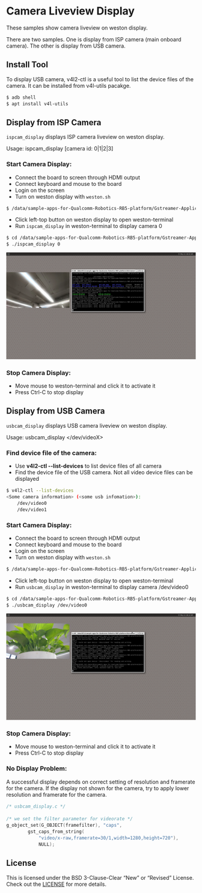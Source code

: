 # Camera Liveview Display

These samples show camera liveview on weston display. 

There are two samples. One is display from ISP camera (main onboard camera). The other is display from USB camera.

## Install Tool

To display USB camera, v4l2-ctl is a useful tool to list the device files of the camera. It can be installed from v4l-utils pacakge.

```bash
$ adb shell
$ apt install v4l-utils
```

## Display from ISP Camera

```ispcam_display``` displays ISP camera liveview on weston display.

Usage: ispcam_display [camera id: 0|1|2|3]

### Start Camera Display:

+ Connect the board to screen through HDMI output
+ Connect keyboard and mouse to the board
+ Login on the screen
+ Turn on weston display with ```weston.sh```
``` bash
$ /data/sample-apps-for-Qualcomm-Robotics-RB5-platform/Gstreamer-Applications/weston.sh
```
+ Click left-top button on weston display to open weston-terminal
+ Run ```ispcam_display``` in weston-terminal to display camera 0
```bash
$ cd /data/sample-apps-for-Qualcomm-Robotics-RB5-platform/Gstreamer-Applications/gst_camera
$ ./ispcam_display 0
```

![Image text](image/ispCamera_display_weston.png)

### Stop Camera Display:

+ Move mouse to weston-terminal and click it to activate it
+ Press Ctrl-C to stop display
  
## Display from USB Camera

```usbcam_display``` displays USB camera liveview on weston display.

Usage: usbcam_display </dev/videoX>

### Find device file of the camera:

+ Use **v4l2-ctl --list-devices** to list device files of all camera
+ Find the device file of the USB camera. Not all video device files can be displayed
```bash
$ v4l2-ctl --list-devices
<Some camera information> (<some usb infomation>):
	/dev/video0
	/dev/video1
```

### Start Camera Display:

+ Connect the board to screen through HDMI output
+ Connect keyboard and mouse to the board
+ Login on the screen
+ Turn on weston display with ```weston.sh```
``` bash
$ /data/sample-apps-for-Qualcomm-Robotics-RB5-platform/Gstreamer-Applications/weston.sh
```
+ Click left-top button on weston display to open weston-terminal
+ Run ```usbcam_display``` in weston-terminal to display camera /dev/video0
```bash
$ cd /data/sample-apps-for-Qualcomm-Robotics-RB5-platform/Gstreamer-Applications/gst_camera
$ ./usbcam_display /dev/video0
```

![Image text](image/usbCamera_display_weston.png)

### Stop Camera Display:

+ Move mouse to weston-terminal and click it to activate it
+ Press Ctrl-C to stop display

### No Display Problem:

A successful display depends on correct setting of resolution and framerate for the camera. If the display not shown for the camera, try to apply lower resolution and framerate for the camera.

```C
/* usbcam_display.c */

/* we set the filter parameter for videorate */
g_object_set(G_OBJECT(framefilter), "caps", 
        gst_caps_from_string(
            "video/x-raw,framerate=30/1,width=1280,height=720"), 
            NULL);
```

## License
This is licensed under the BSD 3-Clause-Clear “New” or “Revised” License. Check out the [LICENSE](../LICENSE) for more details.
